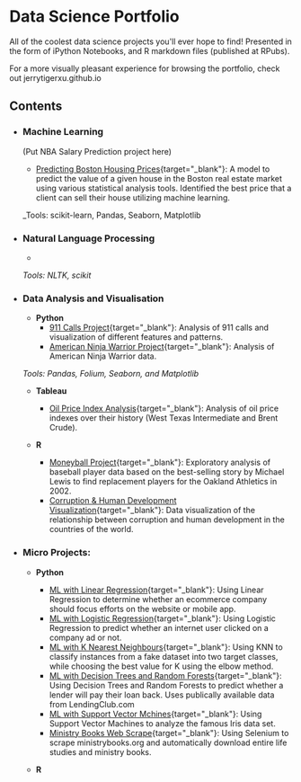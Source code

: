 # Data Science Portfolio
All of the coolest data science projects you'll ever hope to find! Presented in the form of iPython Notebooks, and R markdown files (published at RPubs).

For a more visually pleasant experience for browsing the portfolio, check out jerrytigerxu.github.io


## Contents

- ### Machine Learning
	(Put NBA Salary Prediction project here)
	- [Predicting Boston Housing Prices](https://github.com/sajal2692/data-science-portfolio/blob/master/boston_housing/boston_housing.ipynb){target="_blank"}: A model to predict the value of a given house in the Boston real estate market using various statistical analysis tools. Identified the best price that a client can sell their house utilizing machine learning.
	

	_Tools: scikit-learn, Pandas, Seaborn, Matplotlib

- ### Natural Language Processing

	- 

	_Tools: NLTK, scikit_

- ### Data Analysis and Visualisation
	- __Python__
		- [911 Calls Project](https://github.com/jerrytigerxu/911-Calls-Project){target="_blank"}: Analysis of 911 calls and visualization of different features and patterns.
		- [American Ninja Warrior Project](https://github.com/jerrytigerxu/American-Ninja-Warrior-Project){target="_blank"}: Analysis of American Ninja Warrior data.
		
		
	_Tools: Pandas, Folium, Seaborn, and Matplotlib_
	
	- __Tableau__
		- [Oil Price Index Analysis](https://public.tableau.com/profile/jerry.xu1123#!/vizhome/OilPriceIndexes/Dashboard1){target="_blank"}: Analysis of oil price indexes over their history (West Texas Intermediate and Brent Crude).

	- __R__ 
		- [Moneyball Project](http://rpubs.com/jtxu2008/moneyball){target="_blank"}: Exploratory analysis of baseball player data based on the best-selling story by Michael Lewis to find replacement players for the Oakland Athletics in 2002.
		- [Corruption & Human Development Visualization](http://rpubs.com/jtxu2008/chdpv){target="_blank"}: Data visualization of the relationship between corruption and human development in the countries of the world.
	

- ### Micro Projects: 

	- __Python__
		- [ML with Linear Regression](https://github.com/jerrytigerxu/Linear-Regression-Project-Ecommerce){target="_blank"}: Using Linear Regression to determine whether an ecommerce company should focus efforts on the website or mobile app.
		- [ML with Logistic Regression](https://github.com/jerrytigerxu/Logistic-Regression-Project){target="_blank"}: Using Logistic Regression to predict whether an internet user clicked on a company ad or not.
		- [ML with K Nearest Neighbours](https://github.com/jerrytigerxu/K-Nearest-Neighbors-Project){target="_blank"}: Using KNN to classify instances from a fake dataset into two target classes, while choosing the best value for K using the elbow method.
		- [ML with Decision Trees and Random Forests](https://github.com/jerrytigerxu/Random-Forests-Project){target="_blank"}: Using Decision Trees and Random Forests to predict whether a lender will pay their loan back. Uses publically available data from LendingClub.com
		- [ML with Support Vector Mchines](https://github.com/jerrytigerxu/SVM-Project){target="_blank"}: Using Support Vector Machines to analyze the famous Iris data set.
		- [Ministry Books Web Scrape](https://github.com/jerrytigerxu/Ministry-Books-Scrape){target="_blank"}: Using Selenium to scrape ministrybooks.org and automatically download entire life studies and ministry books.
		

	- __R__
		

